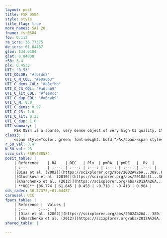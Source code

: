 ```yaml
---
layout: post
title: FSR 0584
style: style
title_flag: true
more_names: SAI 20
fname: fsr0584
fov: 0.113
ra_icrs: 36.77375
de_icrs: 61.64487
glon: 134.0184
glat: 0.84838
r50: 3.4
plx: 0.4533
UTI: "0.53"
UTI_COLOR: "#fbfde3"
UTI_C_N_COL: "#e0a6b3"
UTI_C_dens_COL: "#a8cfbb"
UTI_C_C3_COL: "#a6cab9"
UTI_C_lit_COL: "#fee8cc"
UTI_C_dup_COL: "#a6cab9"
UTI_C_N: 0.0
UTI_C_dens: 0.97
UTI_C_C3: 1.0
UTI_C_lit: 0.33
UTI_C_dup: 1.0
UTI_summary: |
    FSR 0584 is a sparse, very dense object of very high C3 quality. It is poorly studied in the literature, with no articles listed in the last 13 years.<br><br><span style="color: #99180f; font-weight: bold;">Warning: </span>contains less than 25 stars with <i>P>0.5</i> estimated.
class3: |
    <span style="color: green; font-weight: bold;">A</span><span style="color: green; font-weight: bold;">A</span>
r_50_val: 3.4
N_50_val: 23
scix_url: FSR%200584
posit_table: |
    | Reference    | RA    | DEC   | Plx  | pmRA  | pmDE   |  Rv  |
    | :---         | :---: | :---: | :---: | :---: | :---: | :---: |
    |[Dias et al. (2002)](https://scixplorer.org/abs/2002A%26A...389..871D) | 36.796 | 61.628 | -- | 1.19 | 0.55 | -- |
    |[Glushkova et al. (2010)](https://scixplorer.org/abs/2010AstL...36...75G) | 36.77 | 61.628 | -- | -- | -- | -- |
    |[Kharchenko et al. (2012)](https://scixplorer.org/abs/2012A%26A...543A.156K) | 36.803 | 61.628 | -- | 1.19 | 0.55 | -- |
    | **UCC** |36.774 | 61.645 | 0.453 | -0.718 | -0.418 | 0.964 | 
cds_radec: 36.77375,+61.64487
carousel: UCC
fpars_table: |
    | Reference |  Values |
    | :---  |  :---:  |
    | [Dias et al. (2002)](https://scixplorer.org/abs/2002A%26A...389..871D) | `E(B-V)=1.041, Dist=2009.0, Age=9.1` |
    | [Kharchenko et al. (2012)](https://scixplorer.org/abs/2012A%26A...543A.156K) | `e_bv=1.041, distance=2009, log_age=9.1` |
shared_table: |
    
---
```

